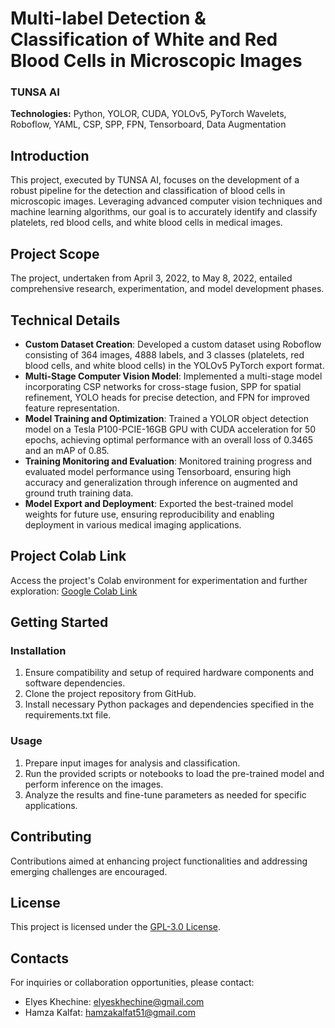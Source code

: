 # Multi-label Detection & Classification of White and Red Blood Cells in Microscopic Images

### TUNSA AI

**Technologies:** Python, YOLOR, CUDA, YOLOv5, PyTorch Wavelets, Roboflow, YAML, CSP, SPP, FPN, Tensorboard, Data Augmentation

## Introduction

This project, executed by TUNSA AI, focuses on the development of a robust pipeline for the detection and classification of blood cells in microscopic images. Leveraging advanced computer vision techniques and machine learning algorithms, our goal is to accurately identify and classify platelets, red blood cells, and white blood cells in medical images.

## Project Scope

The project, undertaken from April 3, 2022, to May 8, 2022, entailed comprehensive research, experimentation, and model development phases.

## Technical Details

- **Custom Dataset Creation**: Developed a custom dataset using Roboflow consisting of 364 images, 4888 labels, and 3 classes (platelets, red blood cells, and white blood cells) in the YOLOv5 PyTorch export format.
- **Multi-Stage Computer Vision Model**: Implemented a multi-stage model incorporating CSP networks for cross-stage fusion, SPP for spatial refinement, YOLO heads for precise detection, and FPN for improved feature representation.
- **Model Training and Optimization**: Trained a YOLOR object detection model on a Tesla P100-PCIE-16GB GPU with CUDA acceleration for 50 epochs, achieving optimal performance with an overall loss of 0.3465 and an mAP of 0.85.
- **Training Monitoring and Evaluation**: Monitored training progress and evaluated model performance using Tensorboard, ensuring high accuracy and generalization through inference on augmented and ground truth training data.
- **Model Export and Deployment**: Exported the best-trained model weights for future use, ensuring reproducibility and enabling deployment in various medical imaging applications.

## Project Colab Link

Access the project's Colab environment for experimentation and further exploration: [Google Colab Link](https://colab.research.google.com/drive/1mxDiNOHu8rUWUC668QTRF_Y5eRJvdvik)

## Getting Started

### Installation

1. Ensure compatibility and setup of required hardware components and software dependencies.
2. Clone the project repository from GitHub.
3. Install necessary Python packages and dependencies specified in the requirements.txt file.

### Usage

1. Prepare input images for analysis and classification.
2. Run the provided scripts or notebooks to load the pre-trained model and perform inference on the images.
3. Analyze the results and fine-tune parameters as needed for specific applications.

## Contributing

Contributions aimed at enhancing project functionalities and addressing emerging challenges are encouraged.

## License

This project is licensed under the [GPL-3.0 License](LICENSE).


## Contacts

For inquiries or collaboration opportunities, please contact:

- Elyes Khechine: elyeskhechine@gmail.com
- Hamza Kalfat: hamzakalfat51@gmail.com
